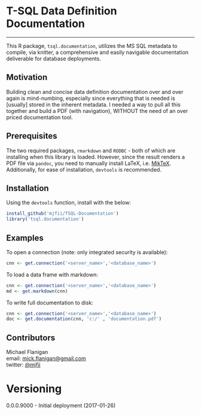 # T-SQL Data Definition Documentation

---

This R package, `tsql.documentation`, utilizes the MS SQL metadata to compile, via knitter, a comprehensive and easily navigable documentation deliverable for database deployments.

## Motivation

Building clean and concise data definition documentation over and over again is mind-numbing, especially since everything that is needed is [usually] stored in the inherent metadata.  I needed a way to pull all this together and build a PDF (with navigation), WITHOUT the need of an over priced documentation tool.

## Prerequisites

The two required packages, `rmarkdown` and `RODBC` - both of which are installing when this library is loaded.  However, since the result renders a PDF file via `pandoc`, you need to manually install LaTeX, i.e. [MikTeX](https://miktex.org/).  Additionally, for ease of installation, `devtools` is recommended.

## Installation

Using the `devtools` function, install with the below:

```r
install_github('mjfii/TSQL-Documentation')
library('tsql.documentation')
```

## Examples

To open a connection (note: only integrated security is available):

```r
cnn <- get.connection('<server_name>','<database_name>')
```

To load a data frame with markdown:
```r
cnn <- get.connection('<server_name>','<database_name>')  
md <- get.markdown(cnn)  
```

To write full documentation to disk:
```r
cnn <- get.connection('<server_name>','<database_name>')  
doc <- get.documentation(cnn, 'c:/' , 'documentation.pdf')  
```

## Contributors

Michael Flanigan  
 email: [mick.flanigan@gmail.com](mick.flanigan@gmail.com)  
 twitter: [@mjfii](https://twitter.com/mjfii)  

# Versioning

0.0.0.9000 - Initial deployment (2017-01-26)
